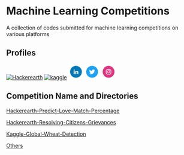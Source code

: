 # Machine Learning Competitions
 A collection of codes submitted for machine learning competitions on various platforms


## Profiles

<a href="https://www.hackerearth.com/@pishangujeniya"><img src="https://static-fastly.hackerearth.com/static/hackerearth/images/logo/HE_identity.png" width="40" alt="Hackerearth"></a> 
<a href="https://www.kaggle.com/pishangujeniya"><img src="https://www.kaggle.com/static/images/site-logo.png" width="40" alt="kaggle"></a> 
<a href="https://www.linkedin.com/in/pishangujeniya"><img src="https://github.com/aritraroy/social-icons/blob/master/linkedin-icon.png?raw=true" width="40" alt="linkedin"></a> 
<a href="https://twitter.com/pishangujeniya"><img src="https://github.com/aritraroy/social-icons/blob/master/twitter-icon.png?raw=true" width="40" alt="twitter"></a> 
<a href="https://www.instagram.com/pishang.ujeniya"><img src="https://github.com/aritraroy/social-icons/blob/master/instagram-icon.png?raw=true" width="40" alt="instagram"></a>


## Competition Name and Directories

[Hackerearth-Predict-Love-Match-Percentage](./Hackerearth-Predict-Love-Match-Percentage)

[Hackerearth-Resolving-Citizens-Grievances](./Hackerearth-Resolving-Citizens-Grievances)

[Kaggle-Global-Wheat-Detection](./Kaggle-Global-Wheat-Detection)

[Others](./Others)
